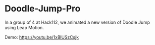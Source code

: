 # Doodle-Jump-Pro
In a group of 4 at Hack112, we animated a new version of Doodle Jump using Leap Motion.

Demo: https://youtu.be/1xBlUSzCsjk
